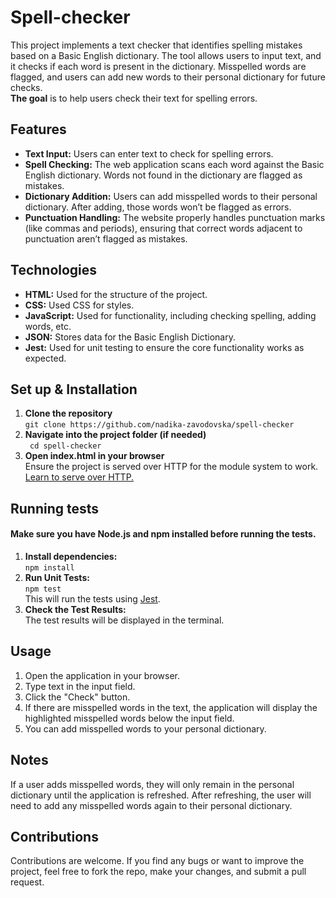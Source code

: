# Spell-checker

This project implements a text checker that identifies spelling mistakes based on a Basic English dictionary. The tool allows users to input text, and it checks if each word is present in the dictionary. Misspelled words are flagged, and users can add new words to their personal dictionary for future checks.<br>**The goal** is to help users check their text for spelling errors.

## Features
- **Text Input:** Users can enter text to check for spelling errors.
- **Spell Checking:** The web application scans each word against the Basic English dictionary. Words not found in the dictionary are flagged as mistakes.
- **Dictionary Addition:** Users can add misspelled words to their personal dictionary. After adding, those words won’t be flagged as errors.
- **Punctuation Handling:** The website properly handles punctuation marks (like commas and periods), ensuring that correct words adjacent to punctuation aren’t flagged as mistakes.

## Technologies
- **HTML:** Used for the structure of the project.
- **CSS:** Used CSS for styles.
- **JavaScript:** Used for functionality, including checking spelling, adding words, etc.
- **JSON:** Stores data for the Basic English Dictionary.
- **Jest:** Used for unit testing to ensure the core functionality works as expected.

## Set up & Installation
1. **Clone the repository** <br>``` git clone https://github.com/nadika-zavodovska/spell-checker ```
2. **Navigate into the project folder (if needed)** <br>``` cd spell-checker``` 
3. **Open index.html in your browser** <br>Ensure the project is served over HTTP for the module system to work. [Learn to serve over HTTP.](https://www.npmjs.com/package/http-server)

## Running tests
#### Make sure you have **Node.js** and **npm** installed before running the tests.
1. **Install dependencies:** <br>``` npm install ```
2. **Run Unit Tests:** <br>``` npm test ```<br>This will run the tests using [Jest](https://jestjs.io).
3. **Check the Test Results:** <br>The test results will be displayed in the terminal.

## Usage
1. Open the application in your browser.
2. Type text in the input field.
3. Click the "Check" button.
4. If there are misspelled words in the text, the application will display the highlighted misspelled words below the input field.
5. You can add misspelled words to your personal dictionary.

## Notes
If a user adds misspelled words, they will only remain in the personal dictionary until the application is refreshed. After refreshing, the user will need to add any misspelled words again to their personal dictionary.

## Contributions 
Contributions are welcome. If you find any bugs or want to improve the project, feel free to fork the repo, make your changes, and submit a pull request.